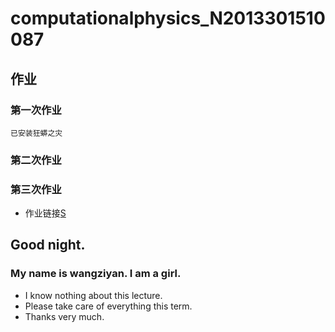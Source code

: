 # computationalphysics_N2013301510087

## 作业
### 第一次作业
    已安装狂蟒之灾
### 第二次作业
### 第三次作业
 - 作业链接[S]()
## Good night.

### My name is wangziyan. I am a girl. 
- I know nothing about this lecture. 
- Please take care of everything this term. 
- Thanks very much.
